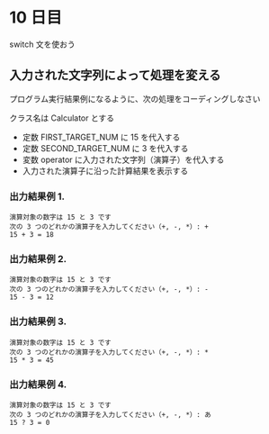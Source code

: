 # 10 日目

switch 文を使おう

## 入力された文字列によって処理を変える

プログラム実行結果例になるように、次の処理をコーディングしなさい

クラス名は Calculator とする

- 定数 FIRST_TARGET_NUM に 15 を代入する
- 定数 SECOND_TARGET_NUM に 3 を代入する
- 変数 operator に入力された文字列（演算子）を代入する
- 入力された演算子に沿った計算結果を表示する

### 出力結果例 1.

```
演算対象の数字は 15 と 3 です 
次の 3 つのどれかの演算子を入力してください（+, -, *）: +
15 + 3 = 18
```

### 出力結果例 2.

```
演算対象の数字は 15 と 3 です
次の 3 つのどれかの演算子を入力してください（+, -, *）: -
15 - 3 = 12
```

### 出力結果例 3.

```
演算対象の数字は 15 と 3 です 
次の 3 つのどれかの演算子を入力してください（+, -, *）: *
15 * 3 = 45
```

### 出力結果例 4.

```
演算対象の数字は 15 と 3 です 
次の 3 つのどれかの演算子を入力してください（+, -, *）: あ
15 ? 3 = 0
```
